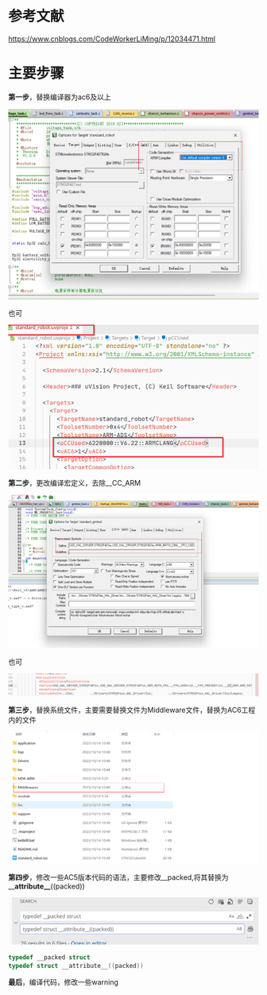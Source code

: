 
# 参考文献

https://www.cnblogs.com/CodeWorkerLiMing/p/12034471.html

# 主要步骤

**第一步**，替换编译器为ac6及以上

![](../../../../rescource/Attachment/Pasted%20image%2020250214135657.png)

也可

![](../../../../rescource/Attachment/Pasted%20image%2020250214140031.png)

**第二步**，更改编译宏定义，去除__CC_ARM

![](../../../../rescource/Attachment/Pasted%20image%2020250214135716.png)

也可

![](../../../../rescource/Attachment/Pasted%20image%2020250214140238.png)

**第三步**，替换系统文件，主要需要替换文件为Middleware文件，替换为AC6工程内的文件

![](../../../../rescource/Attachment/Pasted%20image%2020250214135748.png)

**第四步**，修改一些AC5版本代码的语法，主要修改__packed,将其替换为__**attribute__**((packed))

![](../../../../rescource/Attachment/Pasted%20image%2020250214141536.png)
```c
typedef __packed struct
typedef struct __attribute__((packed))
```


**最后**，编译代码，修改一些warning